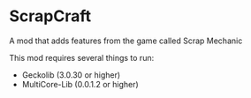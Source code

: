 # ScrapCraft
A mod that adds features from the game called Scrap Mechanic

This mod requires several things to run:
- Geckolib (3.0.30 or higher)
- MultiCore-Lib (0.0.1.2 or higher)
